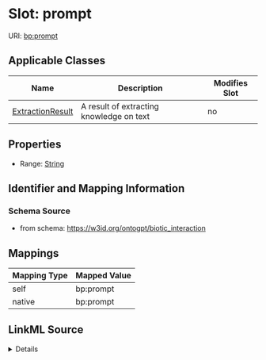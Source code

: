 

# Slot: prompt

URI: [bp:prompt](http://w3id.org/ontogpt/biotic-interaction-templateprompt)



<!-- no inheritance hierarchy -->





## Applicable Classes

| Name | Description | Modifies Slot |
| --- | --- | --- |
| [ExtractionResult](ExtractionResult.md) | A result of extracting knowledge on text |  no  |







## Properties

* Range: [String](String.md)





## Identifier and Mapping Information







### Schema Source


* from schema: https://w3id.org/ontogpt/biotic_interaction




## Mappings

| Mapping Type | Mapped Value |
| ---  | ---  |
| self | bp:prompt |
| native | bp:prompt |




## LinkML Source

<details>
```yaml
name: prompt
from_schema: https://w3id.org/ontogpt/biotic_interaction
rank: 1000
alias: prompt
owner: ExtractionResult
domain_of:
- ExtractionResult
range: string

```
</details>